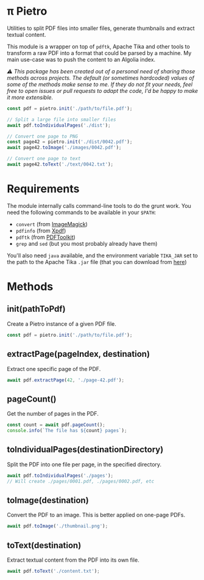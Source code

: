 # π Pietro

Utilities to split PDF files into smaller files, generate thumbnails and extract
textual content.

This module is a wrapper on top of `pdftk`, Apache Tika and other tools to
transform a raw PDF into a format that could be parsed by a machine. My main
use-case was to push the content to an Algolia index.

_⚠ This package has been created out of a personal need of sharing those methods
across projects. The default (or sometimes hardcoded) values of some
of the methods make sense to me. If they do not fit your needs, feel free to
open issues or pull requests to adapt the code, I'd be happy to make it more
extensible._

```js
const pdf = pietro.init('./path/to/file.pdf');

// Split a large file into smaller files
await pdf.toIndividualPages('./dist');

// Convert one page to PNG
const page42 = pietro.init('./dist/0042.pdf');
await page42.toImage('./images/0042.pdf');

// Convert one page to text
await page42.toText('./text/0042.txt');
```

# Requirements

The module internally calls command-line tools to do the grunt work. You need
the following commands to be available in your `$PATH`:

- `convert` (from [ImageMagick](https://www.imagemagick.org/script/index.php))
- `pdfinfo` (from [Xpdf](https://www.xpdfreader.com/))
- `pdftk` (from
  [PDFToolkit](https://www.pdflabs.com/tools/pdftk-the-pdf-toolkit/))
- `grep` and `sed` (but you most probably already have them)

You'll also need `java` available, and the environment variable `TIKA_JAR` set
to the path to the Apache Tika `.jar` file (that you can download from
[here](https://tika.apache.org/download.html))

# Methods

## init(pathToPdf)

Create a Pietro instance of a given PDF file.

```js
const pdf = pietro.init('./path/to/file.pdf');
```

## extractPage(pageIndex, destination)

Extract one specific page of the PDF.

```js
await pdf.extractPage(42, './page-42.pdf');
```

## pageCount()

Get the number of pages in the PDF.

```js
const count = await pdf.pageCount();
console.info(`The file has ${count} pages`);
```

## toIndividualPages(destinationDirectory)

Split the PDF into one file per page, in the specified directory.

```js
await pdf.toIndividualPages('./pages');
// Will create ./pages/0001.pdf, ./pages/0002.pdf, etc
```

## toImage(destination)

Convert the PDF to an image. This is better applied on one-page PDFs.

```js
await pdf.toImage('./thumbnail.png');
```

## toText(destination)

Extract textual content from the PDF into its own file.

```js
await pdf.toText('./content.txt');
```
